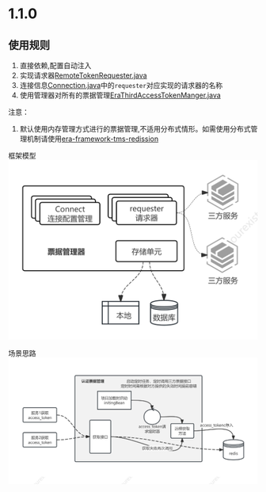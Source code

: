 # 1.1.0
## 使用规则
1. 直接依赖,配置自动注入
2. 实现请求器[RemoteTokenRequester.java](src/main/java/com/ourexists/era/framework/tms/core/requester/RemoteTokenRequester.java)
3. 连接信息[Connection.java](src/main/java/com/ourexists/era/framework/tms/core/requester/Connection.java)中的`requester`对应实现的请求器的名称
4. 使用管理器对所有的票据管理[EraThirdAccessTokenManger.java](src/main/java/com/ourexists/era/framework/tms/core/manager/EraThirdAccessTokenManger.java)

注意：
1. 默认使用内存管理方式进行的票据管理,不适用分布式情形。如需使用分布式管理机制请使用[era-framework-tms-redission](../era-framework-tms-redission)


框架模型
![model.png](model.png)

场景思路
![apply.png](apply.png)